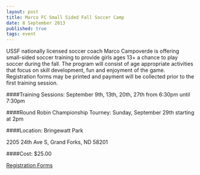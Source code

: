 ```yaml
---
layout: post
title: Marco FC Small Sided Fall Soccer Camp
date: 8 September 2013
published: true
tags: event
---
```


USSF nationally licensed soccer coach Marco Campoverde is offering small-sided soccer training to provide girls ages 13+ a chance to play soccer during the fall. The program will consist of age appropriate activities that focus on skill development, fun and enjoyment of the game. Registration forms may be printed and payment will be collected prior to the first training session.

####Training Sessions:
September 9th, 13th, 20th, 27th from 6:30pm until 7:30pm

####Round Robin Championship Tourney:
Sunday, September 29th starting at 2pm

####Location:
Bringewatt Park

2205 24th Ave S, Grand Forks, ND 58201


####Cost:
$25.00

[Registration Forms](http://ggfsc.com/PDF/MarcoFC_Short_Sided_Soccer%20fall%202013.pdf)
